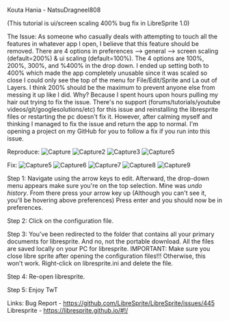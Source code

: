 Kouta Hania - NatsuDragneel808

(This tutorial is ui/screen scaling 400% bug fix in LibreSprite 1.0)

The Issue:
As someone who casually deals with attempting to touch all the features in whatever app I open, I believe that this feature should be removed. There are 4 options in preferences --> general --> screen scaling (default=200%) & ui scaling (default=100%). The 4 options are 100%, 200%, 300%, and %400% in the drop down. I ended up setting both to 400% which made the app completely unusable since it was scaled so close I could only see the top of the menu for File/Edit/Sprite and La out of Layers. I think 200% should be the maximum to prevent anyone else from messing it up like I did. Why? Because I spent hours upon hours pulling my hair out trying to fix the issue. There's no support (forums/tutorials/youtube videos/git/googlesolutions/etc) for this issue and reinstalling the libresprite files or restarting the pc doesn't fix it. However, after calming myself and thinking I managed to fix the issue and return the app to normal. I'm opening a project on my GitHub for you to follow a fix if you run into this issue.

Reproduce:
![Capture](https://github.com/NatsuDragneel808/desktop-tutorial/assets/76171803/dd228431-e02b-4f64-8e15-ba1101e5502c)
![Capture2](https://github.com/NatsuDragneel808/desktop-tutorial/assets/76171803/f03f4926-9ffd-4810-aa8f-c2ac68ac7d64)
![Capture3](https://github.com/NatsuDragneel808/desktop-tutorial/assets/76171803/b469a576-1bc4-47b8-87ad-eef93b318f32)
![Capture5](https://github.com/NatsuDragneel808/desktop-tutorial/assets/76171803/e1db9993-3264-420a-8795-6b292a1b26f1)

Fix:
![Capture5](https://github.com/NatsuDragneel808/desktop-tutorial/assets/76171803/e4381ce4-3e8e-490b-8801-cec693050de7)
![Capture6](https://github.com/NatsuDragneel808/desktop-tutorial/assets/76171803/10d30a02-4618-4e0b-a239-ec89f9b6c9a2)
![Capture7](https://github.com/NatsuDragneel808/desktop-tutorial/assets/76171803/c3a2dd76-1fcd-4c61-bf84-3c2011b49c6d)
![Capture8](https://github.com/NatsuDragneel808/desktop-tutorial/assets/76171803/374a8ce3-a6af-4243-be2e-62b81ea07df0)
![Capture9](https://github.com/NatsuDragneel808/desktop-tutorial/assets/76171803/d0f6160c-8cfe-4f79-83b0-2ea93316b66a)

Step 1: Navigate using the arrow keys to edit. Afterward, the drop-down menu appears make sure you're on the top selection. Mine was *undo history*. From there press your arrow key up (Although you can't see it, you'll be hovering above preferences) Press enter and you should now be in preferences. 

Step 2: Click on the configuration file.

Step 3: You've been redirected to the folder that contains all your primary documents for libresprite. And no, not the portable download. All the files are saved locally on your PC for libresprite. IMPORTANT: Make sure you close libre sprite after opening the configuration files!!! Otherwise, this won't work. Right-click on libresprite.ini and delete the file.

Step 4: Re-open libresprite.

Step 5: Enjoy TwT



Links:
Bug Report - https://github.com/LibreSprite/LibreSprite/issues/445
Libresprite - https://libresprite.github.io/#!/
